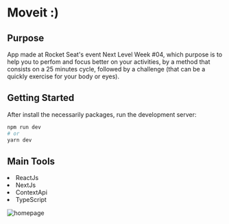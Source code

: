 # Moveit :)

## Purpose

App made at Rocket Seat's event Next Level Week #04, which purpose is to help you to perfom and focus better on your activities, by a method that consists on a 25 minutes cycle, followed by a challenge (that can be a quickly exercise for your body or eyes).


## Getting Started

After install the necessarily packages, run the development server:

```bash
npm run dev
# or
yarn dev
```

## Main Tools
<li>ReactJs</li>
<li>NextJs</li>
<li>ContextApi</li>
<li>TypeScript</li>

![homepage](/images/moveit-home.png)
